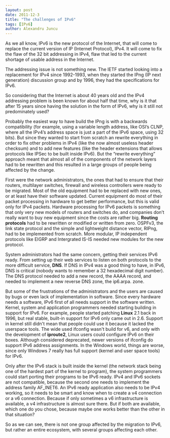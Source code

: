 ```yaml
---
layout: post
date: 2011-12-3
title: "The challenges of IPv6"
tags: [IPv6]
author: Alexandru Juncu
---
```





As we all know, IPv6 is the new protocol of the Internet, that will come to
replace the current version of IP (Internet Protocol), IPv4. It will come
to fix the flaw of the 32 bit addressing in IPv4, flaw that led to the
current shortage of usable address in the Internet.

The addressing issue is not something new. The IETF started looking into a
replacement for IPv4 since 1992-1993, when they started the IPng (IP next
generation) discussion group and by 1996, they had the specifications for
IPv6.

So considering that the Internet is about 40 years old and the IPv4
addressing problem is been known for about half that time, why is it that
after 15 years since having the solution in the form of IPv6, why is it
still not predominately used?

Probably the easiest way to have build the IPng is with a backwards
compatibility (for example, using a variable length address, like OSI’s
CLNP, where all the IPv4’s address space is just a part of the IPv6 space,
using 32 bits). But since they wanted to start from scratch an rewrite
everything in order to fix other problems in IPv4 (like the now almost
useless header checksum) and to add new features (like the header
extensions that allows protocols like IPSec to be built inside IPv6). But
the “rewrite everything” approach meant that almost all of the components
of the network layers had to be rewritten and this resulted in a large
groups of people being affected by the change.

First were the network administrators, the ones that had to ensure that
their routers, multilayer switches, firewall and wireless controllers were
ready to be migrated. Most of the old equipment had to be replaced with new
ones, or at least have their software updated. Current equipment do most of
their packet processing in hardware to get better performance, but this is
valid only for IPv4 packets. Hardware processing for IPv6 packets is
something that only very new models of routers and switches do, and
companies don’t really want to buy new equipment since the costs are rather
big. **Routing protocols** had to be rewritten or modified or written from zero.
OSPFv3, the link state protocol and the simple and lightweight distance
vector, RIPng, had to be implemented from scratch. More modular, IP
independent protocols like EIGRP and Intergrated IS-IS needed new modules
for the new protocol.

System administrators had the same concern, getting their services IPv6
ready. From setting up their web services to listen on both protocols to
the more difficult service, **DNS**. If DNS in IPv4 was a good thing to have,
in IPv6, DNS is critical (nobody wants to remember a 32 hexadecimal digit
number). The DNS protocol needed to add a new record, the AAAA record, and
needed to implement a new reverse DNS zone, the ip6.arpa. zone.

But some of the frustrations of the administrators and the users are caused
by bugs or even lack of implementation in software. Since every hardware
needs a software, IPv6 first of all needs support in the software written.
Kernel, system and application programmers needed starting building in
support for IPv6. For example, people started patching **Linux** 2.1 back in
1996, but real stable, built-in support for IPv6 only came out in 2.6.
Support in kernel still didn't mean that people could use it because it
lacked the userspace tools. The wide used ifconfig wasn't build for v6, and
only with the development of **iproute2**, Linux users could configure IPv6 on
their boxes. Although considered deprecated, newer versions of ifconfig do
support IPv6 address assignments. In the Windows world, things are worse,
since only Windows 7 really has full support (kernel and user space tools)
for IPv6. 

Only after the IPv6 stack is built inside the kernel (the network stack
being one of the hardest part of the kernel to program), the system
programmers could start porting their programs to be IPv6 ready. IPv4
and IPv6 sockets are not compatible, because the second one needs to
implement the address family AF\_INET6. An IPv6 ready application also
needs to be IPv4 working, so it needs to be smart and know when to create
a v4 connection or a v6 connection. Because  if only sometimes a v6
infrastructure is available, a v4 infrastructure is almost sure there. But
if both are available, which one do you chose, because maybe one works
better than the other in that situation?

So as we can see, there is not one group affected by the migration to IPv6,
but rather an entire ecosystem, with several groups affecting each other.


